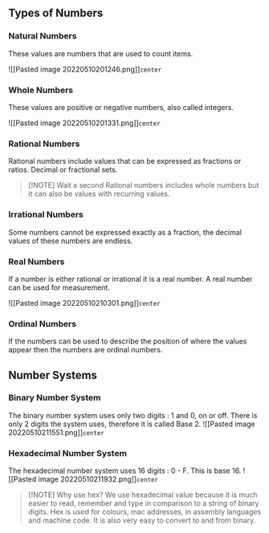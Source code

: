 
## Types of Numbers

### Natural Numbers

These values are numbers that are used to count items.

![[Pasted image 20220510201246.png]]`center`

### Whole Numbers

These values are positive or negative numbers, also called integers.

![[Pasted image 20220510201331.png]]`center`

### Rational Numbers

Rational numbers include values that can be expressed as fractions or ratios. Decimal or fractional sets.

> [!NOTE] Wait a second
> Rational numbers includes whole numbers but it can also be values with recurring values.

### Irrational Numbers

Some numbers cannot be expressed exactly as a fraction, the decimal values of these numbers are endless.

### Real Numbers

If a number is either rational or irrational it is a real number. A real number can be used for measurement.

![[Pasted image 20220510210301.png]]`center`

### Ordinal Numbers

If the numbers can be used to describe the position of where the values appear then the numbers are ordinal numbers.

## Number Systems

### Binary Number System

The binary number system uses only two digits : 1 and 0, on or off. There is only 2 digits the system uses, therefore it is called Base 2.
![[Pasted image 20220510211551.png]]`center`

### Hexadecimal Number System

The hexadecimal number system uses 16 digits : 0 - F. This is base 16.
![[Pasted image 20220510211932.png]]`center`


> [!NOTE] Why use hex?
> We use hexadecimal value because it is much easier to read, remember and type in comparison to a string of binary digits. Hex is used for colours, mac addresses, in assembly languages and machine code. It is also very easy to convert to and from binary.
